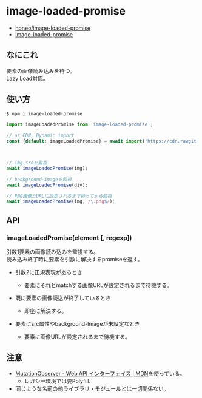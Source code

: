 # image-loaded-promise
* [honeo/image-loaded-promise](https://github.com/honeo/image-loaded-promise)  
* [image-loaded-promise](https://www.npmjs.com/package/image-loaded-promise)


## なにこれ
要素の画像読み込みを待つ。  
Lazy Load対応。


## 使い方
```bash
$ npm i image-loaded-promise
```
```js
import imageLoadedPromise from 'image-loaded-promise';

// or CDN, Dynamic import
const {default: imageLoadedPromise} = await import('https://cdn.rawgit.com/honeo/image-loaded-promise/master/image-loaded.min.mjs');



// img.srcを監視
await imageLoadedPromise(img);

// background-imageを監視
await imageLoadedPromise(div);

// PNG画像がURLに設定されるまで待ってから監視
await imageLoadedPromise(img, /\.png$/);
```



## API

### imageLoadedPromise(element [, regexp])
引数1要素の画像読み込みを監視する。  
読み込み終了時に要素を引数に解决するpromiseを返す。  

* 引数2に正規表現があるとき
	- 要素にそれとmatchする画像URLが設定されるまで待機する。

* 既に要素の画像読込が終了しているとき
	- 即座に解決する。

* 要素にsrc属性やbackground-Imageが未設定なとき
	- 要素に画像URLが設定されるまで待機する。


## 注意
* [MutationObserver - Web API インターフェイス | MDN](https://developer.mozilla.org/ja/docs/Web/API/MutationObserver)を使っている。
	- レガシー環境では要Polyfill.
* 同じような名前の他ライブラリ・モジュールとは一切関係ない。
